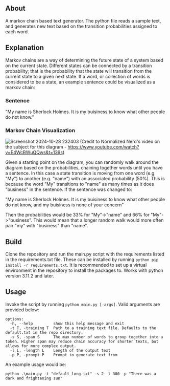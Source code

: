 ## About
A markov chain based text generator. The python file reads a sample text, and generates new text based on the transition probabilities assigned to each word.

## Explanation
Markov chains are a way of determining the future state of a system based on the current state. Different states can be connected by a transition probability; that is the probability that the state will transition from the current state to a given next state. If a word, or collection of words is considered to be a state, an example sentence could be visualized as a markov chain:

### Sentence
"My name is Sherlock Holmes. It is my buisiness to know what other people do not know."

### Markov Chain Visualization
![Screenshot 2024-10-28 232403](https://github.com/user-attachments/assets/3e651a63-91df-4b8a-ae52-c2187dbc8db9)
(Credit to Normalized Nerd's video on the subject for this diagram - https://www.youtube.com/watch?v=E4WcBWuQQws&t=139s)

Given a starting point on the diagram, you can randomly walk around the diagram based on the probabilities, chaining together words until you have a sentence. In this case a state transition is moving from one word (e.g. "My") to another (e.g. "name") with an associated probability (50%). This is because the word "My" transitions to "name" as many times as it does "business" in the sentence. If the sentence was changed to:

"My name is Sherlock Holmes. It is my buisiness to know what other people do not know, and my buisiness is none of your concern"

Then the probabilities would be 33% for "My"->"name" and 66% for "My"->"business". This would mean that a longer random walk would more often pair "my" with "business" than "name".

## Build
Clone the repository and run the main.py script with the requirements listed in the requirements.txt file. These can be installed by running `python pip install -r requirements.txt`. It is recommended to set up a virtual environment in the repository to install the packages to. Works with python version 3.11.2 and later.

## Usage
Invoke the script by running `python main.py [-args]`. Valid arguments are provided below:

    options:
      -h, --help         show this help message and exit
      -t T, -training T  Path to a training text file. Defaults to the default.txt in the repo directory.
      -s S, -span S      The max number of words to group together into a token. Higher span may reduce chain accuracy for shorter texts, but allows for more complex output.
      -l L, -length L    Length of the output text
      -p P, -prompt P    Prompt to generate text from
An example usage would be:

    python .\main.py -t "default_long.txt" -s 2 -l 300 -p "There was a dark and frightening sun"
